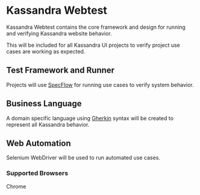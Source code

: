 # Kassandra Webtest

Kassandra Webtest contains the core framework and design for running and verifying Kassandra website behavior.

This will be included for all Kassandra UI projects to verify project use cases are working as expected.

## Test Framework and Runner 
Projects will use [SpecFlow](https://specflow.org/) for running use cases to verify system behavior.

## Business Language
A domain specific language using [Gherkin](https://cucumber.io/docs/gherkin/) syntax will be created to represent all Kassandra behavior.

## Web Automation
Selenium WebDriver will be used to run automated use cases.

### Supported Browsers
Chrome
